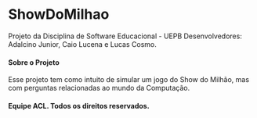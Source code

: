 # ShowDoMilhao
Projeto da Disciplina de Software Educacional - UEPB
Desenvolvedores: Adalcino Junior, Caio Lucena e Lucas Cosmo.

<h4>Sobre o Projeto</h4>
Esse projeto tem como intuito de simular um jogo do Show do Milhão, mas com perguntas relacionadas ao mundo da Computação. </br>

<h4><b>Equipe ACL</b>. Todos os direitos reservados.</h4>
